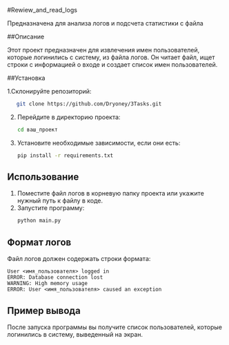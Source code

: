 #Rewiew_and_read_logs

Предназначена для анализа логов и подсчета статистики с файла

##Описание

Этот проект предназначен для извлечения имен пользователей, которые логинились с систему, из файла логов. Он читает файл, ищет строки с информацией о входе и создает список имен пользователей.

##Установка

1.Склонируйте репозиторий:
```bash
   git clone https://github.com/Dryoney/3Tasks.git
   ```
2. Перейдите в директорию проекта:
   ```bash
   cd ваш_проект
   ```

3. Установите необходимые зависимости, если они есть:
   ```bash
   pip install -r requirements.txt
   ```

## Использование

1. Поместите файл логов в корневую папку проекта или укажите нужный путь к файлу в коде.
2. Запустите программу:
   ```bash
   python main.py
   ```

## Формат логов

Файл логов должен содержать строки формата:
```
User <имя_пользователя> logged in
ERROR: Database connection lost
WARNING: High memory usage
ERROR: User <имя_пользователя> caused an exception
```

## Пример вывода

После запуска программы вы получите список пользователей, которые логинились в систему, выведенный на экран.


